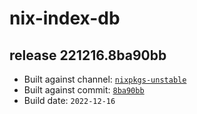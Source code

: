 # nix-index-db
## release 221216.8ba90bb
- Built against channel: [`nixpkgs-unstable`](https://github.com/nixos/nixpkgs/tree/nixpkgs-unstable)
- Built against commit: [`8ba90bb`](https://github.com/NixOS/nixpkgs/commit/8ba90bbc63e58c8c436f16500c526e9afcb6b00a)
- Build date: `2022-12-16`
